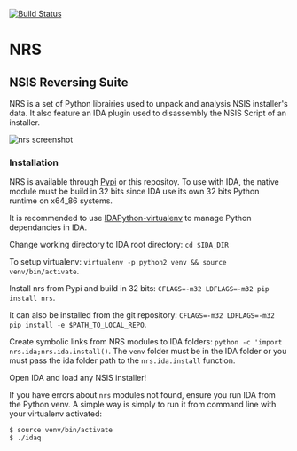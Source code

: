 [![Build Status](https://travis-ci.org/isra17/nrs.svg?branch=master)](https://travis-ci.org/isra17/nrs)

# NRS
## NSIS Reversing Suite

NRS is a set of Python librairies used to unpack and analysis NSIS installer's data. It also feature an IDA plugin used to disassembly the NSIS Script of an installer.

![nrs screenshot](http://i.imgur.com/0EQE6gu.png)

### Installation

NRS is available through [Pypi](https://pypi.python.org/pypi/nrs) or this repositoy.
To use with IDA, the native module must be build in 32 bits since IDA use its own 32 bits Python runtime on x64_86 systems.

It is recommended to use [IDAPython-virtualenv](https://github.com/Kerrigan29a/idapython_virtualenv) to manage Python dependancies in IDA.

Change working directory to IDA root directory: `cd $IDA_DIR`

To setup virtualenv: `virtualenv -p python2 venv && source venv/bin/activate`.

Install nrs from Pypi and build in 32 bits: `CFLAGS=-m32 LDFLAGS=-m32 pip install nrs`.

It can also be installed from the git repository: `CFLAGS=-m32 LDFLAGS=-m32 pip install -e $PATH_TO_LOCAL_REPO`.

Create symbolic links from NRS modules to IDA folders: `python -c 'import nrs.ida;nrs.ida.install()`. The `venv` folder must be in the IDA folder or you must pass the ida folder path to the `nrs.ida.install` function.

Open IDA and load any NSIS installer!

If you have errors about `nrs` modules not found, ensure you run IDA from the Python venv. 
A simple way is simply to run it from command line with your virtualenv activated:
```
$ source venv/bin/activate
$ ./idaq
```
